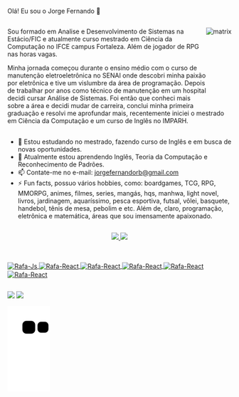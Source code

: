Olá! Eu sou o Jorge Fernando 👋
##
<img  height="180em" align="right" alt="matrix" src="https://clubedosgeeks.com.br/wp-content/uploads/2016/01/dormrm.gif"/>
Sou formado em Analise e Desenvolvimento de Sistemas na Estácio/FIC	 e atualmente curso mestrado em Ciência da Computação no IFCE campus Fortaleza. Além de jogador de RPG nas horas vagas.


Minha jornada começou durante o ensino médio com o curso de manutenção eletroeletrônica no SENAI onde descobri minha paixão por eletrônica e tive um vislumbre da área de programação. Depois de trabalhar por anos como técnico de manutenção em um hospital decidi cursar Análise de Sistemas. Foi então que conheci mais sobre a área e decidi mudar de carreira, conclui minha primeira graduação e resolvi me aprofundar mais, recentemente iniciei o mestrado em Ciência da Computação e um curso de Inglês no IMPARH. 

##

- 🔭 Estou estudando no mestrado, fazendo curso de Inglês e em busca de novas oportunidades.
- 🌱 Atualmente estou aprendendo Inglês, Teoria da Computação e Reconhecimento de Padrões.
- 📫 Contate-me no e-mail: jorgefernandorb@gmail.com
- ⚡ Fun facts, possuo vários hobbies, como: boardgames, TCG, RPG, MMORPG, animes, filmes, series, mangás, hqs, manhwa, light novel, livros, jardinagem, aquaríssimo, pesca esportiva, futsal, vôlei, basquete, handebol, tênis de mesa, pebolim e etc. Além de, claro, programação, eletrônica e matemática, áreas que sou imensamente apaixonado.
##
<div align="center">
  <a href="https://github.com/jorgefernandorb">
  <img height="180em" src="https://github-readme-stats.vercel.app/api?username=jorgefernandorb&show_icons=true&theme=merko&include_all_commits=true&count_private=true"/>
  <img height="180em" src="https://github-readme-stats.vercel.app/api/top-langs/?username=jorgefernandorb&layout=compact&langs_count=7&theme=merko"/>
</div>

##

<div style="display: inline_block"><br>
  <img align="center" alt="Rafa-Js" height="30" width="40"
    <img src="https://cdn.jsdelivr.net/gh/devicons/devicon/icons/c/c-original.svg" />
  <img align="center" alt="Rafa-React" height="30" width="40" 
    <img src="https://cdn.jsdelivr.net/gh/devicons/devicon/icons/java/java-original-wordmark.svg" />
 <img align="center" alt="Rafa-React" height="30" width="40" 
    <img src="https://cdn.jsdelivr.net/gh/devicons/devicon/icons/javascript/javascript-original.svg" />
 <img align="center" alt="Rafa-React" height="30" width="40"  
    <img src="https://cdn.jsdelivr.net/gh/devicons/devicon/icons/python/python-original-wordmark.svg" />
 <img align="center" alt="Rafa-React" height="30" width="40"
    <img src="https://cdn.jsdelivr.net/gh/devicons/devicon/icons/ruby/ruby-original-wordmark.svg" />
 <img align="center" alt="Rafa-React" height="30" width="40"
    <img src="https://cdn.jsdelivr.net/gh/devicons/devicon/icons/mysql/mysql-original-wordmark.svg" />                  
</div>

##

<div> 
  <a href = "mailto:jorgefernandorb@gmail.com"><img src="https://img.shields.io/badge/Gmail-D14836?style=for-the-badge&logo=gmail&logoColor=white"></a>
  <a href="https://www.linkedin.com/in/rafaella-ballerini-45875016a" target="_blank"><img src="https://img.shields.io/badge/-LinkedIn-%230077B5?style=for-the-badge&logo=linkedin&logoColor=white" target="_blank"></a> 
 
  ![Snake animation](https://github.com/jorgefernandorb/jorgefernandorb/blob/output/github-contribution-grid-snake.svg)
 
</div>
